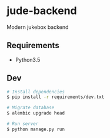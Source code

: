 # jude-backend
Modern jukebox backend

## Requirements
* Python3.5

## Dev
```bash
# Install dependencies
$ pip install -r requirements/dev.txt

# Migrate database
$ alembic upgrade head

# Run server
$ python manage.py run
```
